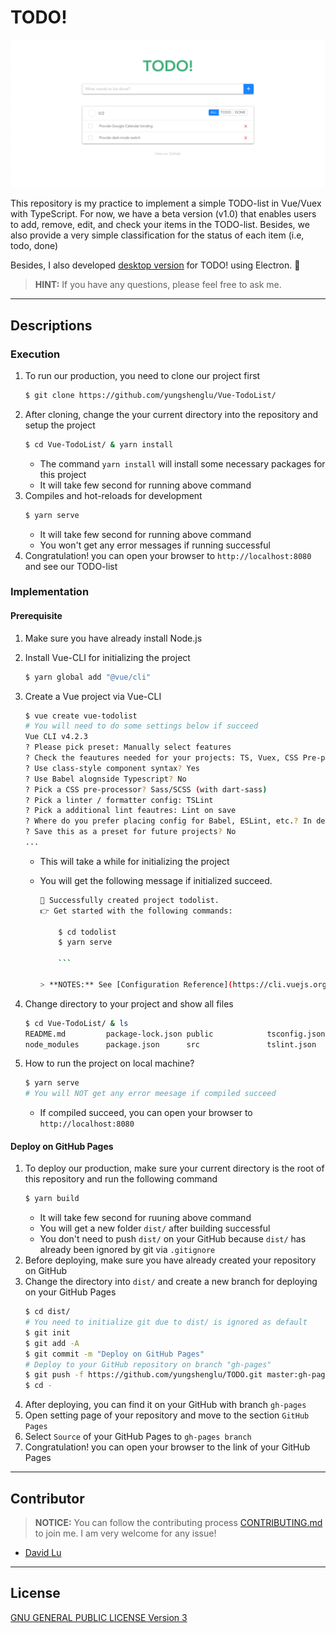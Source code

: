 # TODO!

![](src/assets/TODO!-demo.png)

This repository is my practice to implement a simple TODO-list in Vue/Vuex with TypeScript. For now, we have a beta version (v1.0) that enables users to add, remove, edit, and check your items in the TODO-list. Besides, we also provide a very simple classification for the status of each item (i.e, todo, done)

Besides, I also developed [desktop version](https://github.com/yungshenglu/TODO-desktop) for TODO! using Electron. :tada:

> **HINT:** If you have any questions, please feel free to ask me.

---

## Descriptions

### Execution

1. To run our production, you need to clone our project first
   ```bash
   $ git clone https://github.com/yungshenglu/Vue-TodoList/
   ```
2. After cloning, change the your current directory into the repository and setup the project
   ```bash
   $ cd Vue-TodoList/ & yarn install
   ```
   - The command `yarn install` will install some necessary packages for this project
   - It will take few second for running above command
3. Compiles and hot-reloads for development
   ```bash
   $ yarn serve
   ```
   - It will take few second for running above command
   - You won't get any error messages if running successful
4. Congratulation! you can open your browser to `http://localhost:8080` and see our TODO-list

### Implementation

#### Prerequisite

1.  Make sure you have already install Node.js
2.  Install Vue-CLI for initializing the project
    ```bash
    $ yarn global add "@vue/cli"
    ```
3.  Create a Vue project via Vue-CLI

    ```bash
    $ vue create vue-todolist
    # You will need to do some settings below if succeed
    Vue CLI v4.2.3
    ? Please pick preset: Manually select features
    ? Check the feautures needed for your projects: TS, Vuex, CSS Pre-processors, Linter
    ? Use class-style component syntax? Yes
    ? Use Babel alognside Typescript? No
    ? Pick a CSS pre-processor? Sass/SCSS (with dart-sass)
    ? Pick a linter / formatter config: TSLint
    ? Pick a additional lint feautres: Lint on save
    ? Where do you prefer placing config for Babel, ESLint, etc.? In dedicated config files
    ? Save this as a preset for future projects? No
    ...
    ```

    - This will take a while for initializing the project
    - You will get the following message if initialized succeed.

      ````bash
      🎉 Successfully created project todolist.
      👉 Get started with the following commands:

          $ cd todolist
          $ yarn serve

          ```

      > **NOTES:** See [Configuration Reference](https://cli.vuejs.org/config/).
      ````

4.  Change directory to your project and show all files
    ```bash
    $ cd Vue-TodoList/ & ls
    README.md         package-lock.json public            tsconfig.json
    node_modules      package.json      src               tslint.json
    ```
5.  How to run the project on local machine?
    ```bash
    $ yarn serve
    # You will NOT get any error meesage if compiled succeed
    ```
    - If compiled succeed, you can open your browser to `http://localhost:8080`

#### Deploy on GitHub Pages

1. To deploy our production, make sure your current directory is the root of this repository and run the following command
   ```bash
   $ yarn build
   ```
   - It will take few second for ruuning above command
   - You will get a new folder `dist/` after building successful
   - You don't need to push `dist/` on your GitHub because `dist/` has already been ignored by git via `.gitignore`
2. Before deploying, make sure you have already created your repository on GitHub
3. Change the directory into `dist/` and create a new branch for deploying on your GitHub Pages
   ```bash
   $ cd dist/
   # You need to initialize git due to dist/ is ignored as default
   $ git init
   $ git add -A
   $ git commit -m "Deploy on GitHub Pages"
   # Deploy to your GitHub repository on branch "gh-pages"
   $ git push -f https://github.com/yungshenglu/TODO.git master:gh-pages
   $ cd -
   ```
4. After deploying, you can find it on your GitHub with branch `gh-pages`
5. Open setting page of your repository and move to the section `GitHub Pages`
6. Select `Source` of your GitHub Pages to `gh-pages branch`
7. Congratulation! you can open your browser to the link of your GitHub Pages

---

## Contributor

> **NOTICE:** You can follow the contributing process [CONTRIBUTING.md](CONTRIBUTING.md) to join me. I am very welcome for any issue!

- [David Lu](https://github.com/yungshenglu)

---

## License

[GNU GENERAL PUBLIC LICENSE Version 3](LICENSE)
